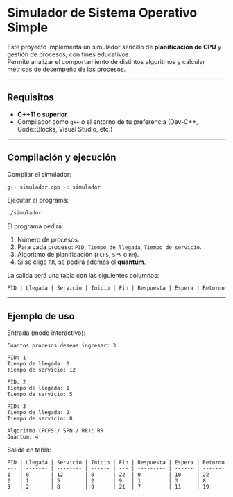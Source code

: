 # Simulador de Sistema Operativo Simple

Este proyecto implementa un simulador sencillo de **planificación de CPU** y gestión de procesos, con fines educativos.  
Permite analizar el comportamiento de distintos algoritmos y calcular métricas de desempeño de los procesos.  

---

## Requisitos

- **C++11 o superior**  
- Compilador como `g++` o el entorno de tu preferencia (Dev-C++, Code::Blocks, Visual Studio, etc.)  

---

## Compilación y ejecución

Compilar el simulador:  

```bash
g++ simulador.cpp -o simulador
```

Ejecutar el programa:  

```bash
./simulador
```

El programa pedirá:  
1. Número de procesos.  
2. Para cada proceso: `PID`, `Tiempo de llegada`, `Tiempo de servicio`.  
3. Algoritmo de planificación (`FCFS`, `SPN` o `RR`).  
4. Si se elige `RR`, se pedirá además el **quantum**.  

La salida será una tabla con las siguientes columnas:  

```
PID | Llegada | Servicio | Inicio | Fin | Respuesta | Espera | Retorno
```

---

## Ejemplo de uso

Entrada (modo interactivo):  
```
Cuantos procesos deseas ingresar: 3

PID: 1
Tiempo de llegada: 0
Tiempo de servicio: 12

PID: 2
Tiempo de llegada: 1
Tiempo de servicio: 5

PID: 3
Tiempo de llegada: 2
Tiempo de servicio: 8

Algoritmo (FCFS / SPN / RR): RR
Quantum: 4
```

Salida en tabla:  

```
PID | Llegada | Servicio | Inicio | Fin | Respuesta | Espera | Retorno
--- | ------- | -------- | ------ | --- | --------- | ------ | -------
1   | 0       | 12       | 0      | 22  | 0         | 10     | 22
2   | 1       | 5        | 2      | 9   | 1         | 3      | 8
3   | 2       | 8        | 9      | 21  | 7         | 11     | 19
```
